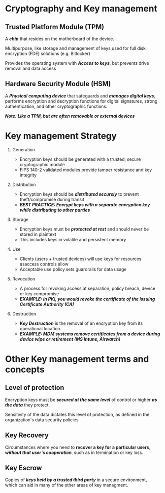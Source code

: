 # Cryptography and Key management

## Trusted Platform Module (TPM)

A ***chip*** that resides on the motherboard of the device.

Multipurpose, like storage and management of keys used for full disk encryption (FDE) solutions (e.g. Bitlocker)

Provides the operating system with ***Access to keys***, but prevents drive removal and data access

## Hardware Security Module (HSM)

A ***Physical computing device*** that safeguards and ***manages digital keys***, performs encryption and decryption functions for digital signatures, strong authentication, and other cryptographic functions.

***Note: Like a TPM, but are often removable or external devices***

# Key management Strategy

1. Generation
    - Encryption keys should be generated with a trusted, secure cryptographic module
    - FIPS 140-2 validated modules provide tamper resistance and key integrity

2. Distribution
    - Encryption keys should be ***distributed securely*** to prevent theft/compromise during transit
    - ***BEST PRACTICE: Encrypt keys with a separate encryption key while distributing to other parties***

3. Storage
    - Encryption keys must be ***protected at rest*** and should never be stored in plaintext
    - This includes keys in volatile and persistent memory

4. Use
    - Clients (users + trusted devices) will use keys for resources asaccess controls allow
    - Acceptable use policy sets guardrails for data usage

5. Revocation
    - A process for revoking access at separation, policy breach, device or key compromise
    - ***EXAMPLE: In PKI, you would revoke the certificate of the issuing Certificate Authority (CA)***

6. Destruction
    - ***Key Destruction*** is the removal of an encryption key from its operational location.
    - ***EXAMPLE: MDM systems remove certificates from a device during device wipe or retirement (MS Intune, Airwatch)***
# Other Key management terms and concepts

## Level of protection

Encryption keys must be ***secured at the same level*** of control or higher ***as the data*** they protect.

Sensitivity of the data dictates this level of protection, as defined in the organization's data security policies

## Key Recovery

Circumstances where you need to **recover a key for a particular users**, ***without that user's cooperation***, such as in termination or key loss. 

## Key Escrow

Copies of ***keys held by a trusted third party*** in a secure environment, which can aid in many of the other areas of key managment.